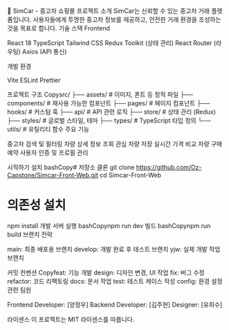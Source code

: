 🚗 SimCar - 중고차 쇼핑몰
프로젝트 소개
SimCar는 신뢰할 수 있는 중고차 거래 플랫폼입니다. 사용자들에게 투명한 중고차 정보를 제공하고, 안전한 거래 환경을 조성하는 것을 목표로 합니다.
기술 스택
Frontend

React 18
TypeScript
Tailwind CSS
Redux Toolkit (상태 관리)
React Router (라우팅)
Axios (API 통신)

개발 환경

Vite
ESLint
Prettier

프로젝트 구조
Copysrc/
├── assets/      # 이미지, 폰트 등 정적 파일
├── components/  # 재사용 가능한 컴포넌트
├── pages/       # 페이지 컴포넌트
├── hooks/       # 커스텀 훅
├── api/         # API 관련 로직
├── store/       # 상태 관리 (Redux)
├── styles/      # 글로벌 스타일, 테마
├── types/       # TypeScript 타입 정의
└── utils/       # 유틸리티 함수
주요 기능

중고차 검색 및 필터링
차량 상세 정보 조회
관심 차량 저장
실시간 가격 비교
차량 구매 예약
사용자 인증 및 프로필 관리

시작하기
설치
bashCopy# 저장소 클론
git clone https://github.com/Oz-Capstone/Simcar-Front-Web.git
cd Simcar-Front-Web

# 의존성 설치
npm install
개발 서버 실행
bashCopynpm run dev
빌드
bashCopynpm run build
브랜치 전략

main: 최종 배포용 브랜치
develop: 개발 완료 후 테스트 브랜치
yjw: 실제 개발 작업 브랜치

커밋 컨벤션
Copyfeat: 기능 개발
design: 디자인 변경, UI 작업
fix: 버그 수정
refactor: 코드 리팩토링
docs: 문서 작업
test: 테스트 케이스 작성
config: 환경 설정 관련
팀원

Frontend Developer: [양정우]
Backend Developer: [김주현]
Designer: [유희수]

라이센스
이 프로젝트는 MIT 라이센스를 따릅니다.
